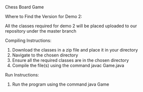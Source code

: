 Chess Board Game

Where to Find the Version for Demo 2:

All the classes required for demo 2 will be placed uploaded to our repository under the master branch

Compiling Instructions:
1. Download the classes in a zip file and place it in your directory
2. Navigate to the chosen directory
3. Ensure all the required classes are in the chosen directory
4. Compile the file(s) using the command javac Game.java

Run Instructions:
1. Run the program using the command java Game 
